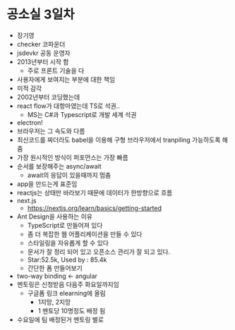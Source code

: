 # 공소실 3일차
- 장기영
- checker 코파운더
- jsdevkr 공동 운영자
- 2013년부터 시작 함
  - 주로 프론트 기술을 다
- 사용자에게 보여지는 부분에 대한 책임
- 미적 감각
- 2002년부터 코딩했는데 
- react flow가 대항마였는데 TS로 석권..
  - MS는 C#과 Typescript로 개발 세계 석권
- electron!
- 브라우저는 그 속도와 다름
- 최신코드를 짜더라도 babel을 이용해 구형 브라우저에서 tranpiling 가능하도록 해줌
- 가장 원시적인 방식이 퍼포먼스는 가장 빠름
- 순서를 보장해주는 async/await
  - await의 응답이 있을때까지 멈춤
- app을 만드는게 표준임
- reactjs는 상태만 바라보기 때문에 데이터가 한방향으로 흐름
- next.js
  - https://nextjs.org/learn/basics/getting-started
- Ant Design을 사용하는 이유
  - TypeScript로 만들어져 있다
  - 좀 더 복잡한 웹 어플리케이션을 만들 수 있다
  - 스타일링을 자유롭게 할 수 있다
  - 문서가 잘 정리 되어 있고 오픈소스 관리가 잘 되고 있다.
  - Star:52.5k, Used by : 85.4k
  - 간단한 폼 만들어보기
- two-way binding <- angular
- 멘토링은 신청받음 다음주 화요일까지임
  - 구글폼 링크 elearning에 올림
    - 1지망, 2지망
    - 1 멘토당 10명정도 배정 됨
- 수요일에 팀 배정된거 멘토링 별로